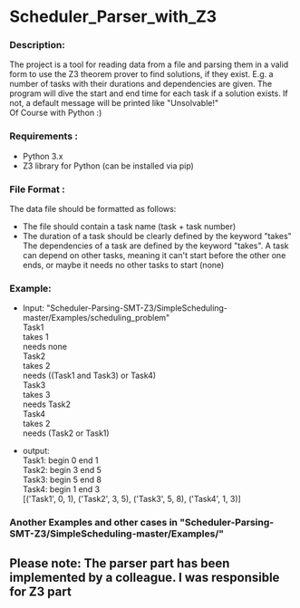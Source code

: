 # Scheduler_Parser_with_Z3


### Description:
The project is a tool for reading data from a file and parsing them in a valid form to use the Z3 theorem prover to find solutions, if they exist. 
E.g. a number of tasks with their durations and dependencies are given. The program will dive the start and end time for each task if a solution exists. If not, a default message will be printed like "Unsolvable!"<br>
Of Course with Python :)
### Requirements : 
* Python 3.x
* Z3 library for Python (can be installed via pip)

### File Format :
The data file should be formatted as follows:
* The file should contain a task name (task + task number)
* The duration of a task should be clearly defined by the keyword "takes"
The dependencies of a task are defined by the keyword "takes". A task can depend on other tasks, meaning it can't start before the other one ends, or maybe it needs no other tasks to start (none)
### Example:

* Input: "Scheduler-Parsing-SMT-Z3/SimpleScheduling-master/Examples/scheduling_problem" <br>
Task1 <br>
takes 1 <br>
needs none <br>
Task2 <br>
takes 2 <br>
needs ((Task1 and Task3) or Task4) <br>
Task3 <br>
takes 3 <br>
needs Task2 <br>
Task4 <br>
takes 2 <br>
needs (Task2 or Task1)

* output: <br> Task1: begin 0 end 1 <br>
Task2: begin 3 end 5 <br>
Task3: begin 5 end 8 <br>
Task4: begin 1 end 3 <br>
[('Task1', 0, 1), ('Task2', 3, 5), ('Task3', 5, 8), ('Task4', 1, 3)]



### Another Examples and other cases in "Scheduler-Parsing-SMT-Z3/SimpleScheduling-master/Examples/"

## Please note: The parser part has been implemented by a colleague. I was responsible for Z3 part
